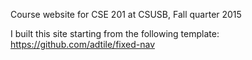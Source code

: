 Course website for CSE 201 at CSUSB, Fall quarter 2015

I built this site starting from the following template:
   https://github.com/adtile/fixed-nav
